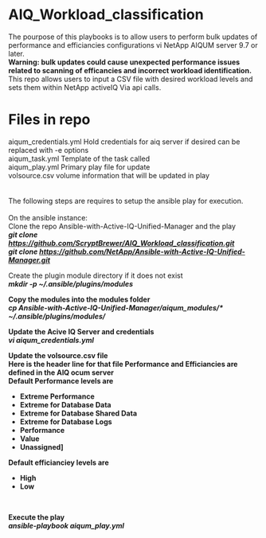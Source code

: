# AIQ_Workload_classification
The pourpose of this playbooks is to allow users to perform bulk updates of performance and efficiancies configurations vi NetApp AIQUM server 9.7 or later.<br> 
<b>Warning: bulk updates could cause unexpected performance issues related to scanning of efficancies and incorrect workload identification.</b> 
This repo allows users to input a CSV file with desired workload levels and sets them within NetApp activeIQ Via api calls. 
# Files in repo
aiqum_credentials.yml Hold credentials for aiq server if desired can be replaced with -e options<br>
aiqum_task.yml Template of the task called<br>
aiqum_play.yml Primary play file for update<br>
volsource.csv volume information that will be updated in play<br>
<br>
<br>
The following steps are requires to setup the ansible play for execution.<br>
<br>
On the ansible instance:<br>
Clone the repo Ansible-with-Active-IQ-Unified-Manager and the play<br>
<b><i>git clone https://github.com/ScryptBrewer/AIQ_Workload_classification.git<br>
git clone https://github.com/NetApp/Ansible-with-Active-IQ-Unified-Manager.git</i></b>

Create the plugin module directory if it does not exist<br>
<b><em>mkdir -p  ~/.ansible/plugins/modules</em>

Copy the modules into the modules folder<br>
<b><i>cp Ansible-with-Active-IQ-Unified-Manager/aiqum_modules/* ~/.ansible/plugins/modules/</i>

Update the Acive IQ Server and credentials<br>
<b><em>vi aiqum_credentials.yml</em>

Update the volsource.csv file<br>
Here is the header line for that file Performance and Efficiancies are defined in the AIQ ocum server <br>
Default Performance levels are <ul><li>Extreme Performance </li><li>Extreme for Database Data</li><li>Extreme for Database Shared Data</li><li>Extreme for Database Logs</li><li>Performance</li><li>Value</li><li>Unassigned]</li></ul>
Default efficianciey levels are <ul><li>High</li><li>Low</li></ul><br>

Execute the play<br>
<b><i>ansible-playbook aiqum_play.yml</i></b>


